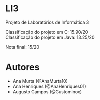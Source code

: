 
# LI3

Projeto de Laboratórios de Informática 3

Classificação do projeto em C: 15.90/20\
Classificação do projeto em Java: 13.25/20

Nota final: 15/20

# Autores

- Ana Murta (@AnaMurta10)
- Ana Henriques (@AnaHenriques01)
- Augusto Campos (@Gustominox)
